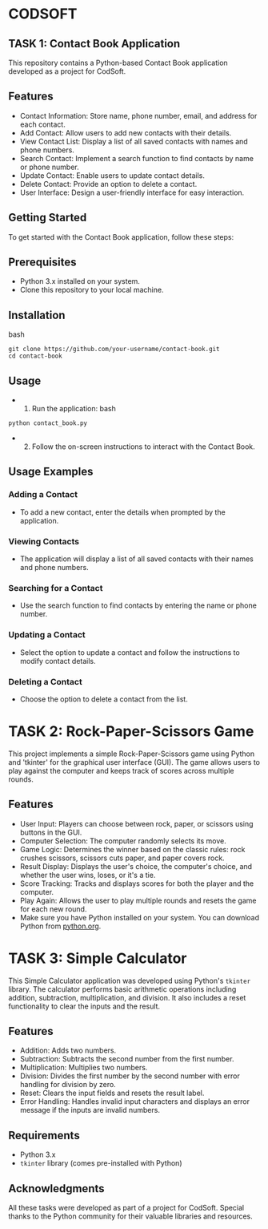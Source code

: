 # CODSOFT
## TASK 1: Contact Book Application
This repository contains a Python-based Contact Book application developed as a project for CodSoft.

## Features
- Contact Information: Store name, phone number, email, and address for each contact.
- Add Contact: Allow users to add new contacts with their details.
- View Contact List: Display a list of all saved contacts with names and phone numbers.
- Search Contact: Implement a search function to find contacts by name or phone number.
- Update Contact: Enable users to update contact details.
- Delete Contact: Provide an option to delete a contact.
- User Interface: Design a user-friendly interface for easy interaction.

## Getting Started
To get started with the Contact Book application, follow these steps:

## Prerequisites
- Python 3.x installed on your system.
- Clone this repository to your local machine.

## Installation
bash
```
git clone https://github.com/your-username/contact-book.git 
cd contact-book
```
## Usage
- 1. Run the application:
bash
```
python contact_book.py
```
- 2. Follow the on-screen instructions to interact with the Contact Book.

## Usage Examples
### Adding a Contact
- To add a new contact, enter the details when prompted by the application.

### Viewing Contacts
- The application will display a list of all saved contacts with their names and phone numbers.

### Searching for a Contact
- Use the search function to find contacts by entering the name or phone number.

### Updating a Contact
- Select the option to update a contact and follow the instructions to modify contact details.

### Deleting a Contact
- Choose the option to delete a contact from the list.


# TASK 2: Rock-Paper-Scissors Game

This project implements a simple Rock-Paper-Scissors game using Python and 'tkinter' for the graphical user interface (GUI). The game allows users to play against the computer and keeps track of scores across multiple rounds.

## Features

- User Input: Players can choose between rock, paper, or scissors using buttons in the GUI.
- Computer Selection: The computer randomly selects its move.
- Game Logic: Determines the winner based on the classic rules: rock crushes scissors, scissors cuts paper, and paper covers rock.
- Result Display: Displays the user's choice, the computer's choice, and whether the user wins, loses, or it's a tie.
- Score Tracking: Tracks and displays scores for both the player and the computer.
- Play Again: Allows the user to play multiple rounds and resets the game for each new round.
- Make sure you have Python installed on your system. You can download Python from [python.org](https://www.python.org/).


# TASK 3: Simple Calculator

This Simple Calculator application was developed using Python's `tkinter` library. The calculator performs basic arithmetic operations including addition, subtraction, multiplication, and division. It also includes a reset functionality to clear the inputs and the result.

## Features

- Addition: Adds two numbers.
- Subtraction: Subtracts the second number from the first number.
- Multiplication: Multiplies two numbers.
- Division: Divides the first number by the second number with error handling for division by zero.
- Reset: Clears the input fields and resets the result label.
- Error Handling: Handles invalid input characters and displays an error message if the inputs are invalid numbers.

## Requirements

- Python 3.x
- `tkinter` library (comes pre-installed with Python)


## Acknowledgments
All these tasks were developed as part of a project for CodSoft.
Special thanks to the Python community for their valuable libraries and resources.

